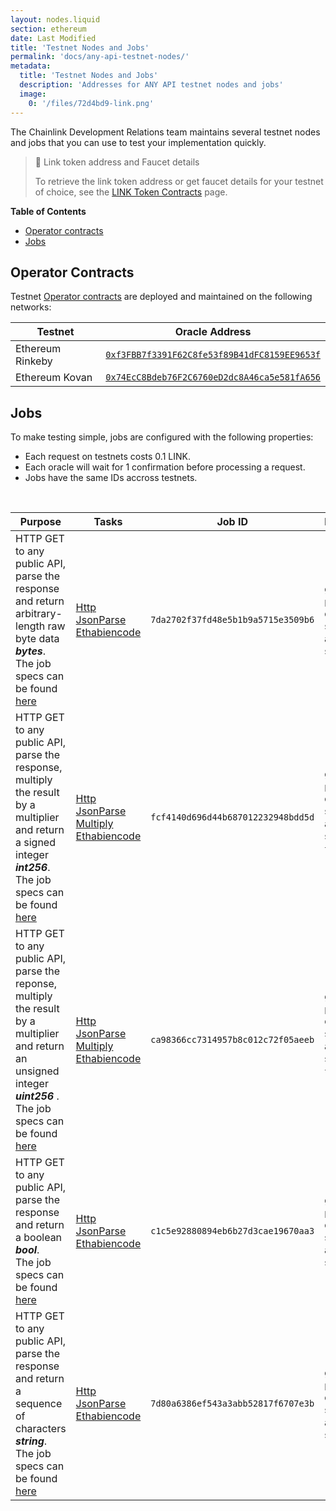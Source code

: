 ```yaml
---
layout: nodes.liquid
section: ethereum
date: Last Modified
title: 'Testnet Nodes and Jobs'
permalink: 'docs/any-api-testnet-nodes/'
metadata:
  title: 'Testnet Nodes and Jobs'
  description: 'Addresses for ANY API testnet nodes and jobs'
  image:
    0: '/files/72d4bd9-link.png'
---
```


The Chainlink Development Relations team maintains several testnet nodes and jobs that you can use to test your implementation quickly.

> 🚰 Link token address and Faucet details
>
> To retrieve the link token address or get faucet details for your testnet of choice, see the [LINK Token Contracts](/docs/link-token-contracts/) page.

**Table of Contents**

- [Operator contracts](#operator-contracts)
- [Jobs](#jobs)

## Operator Contracts

Testnet [Operator contracts](https://github.com/smartcontractkit/chainlink/blob/develop/contracts/src/v0.7/Operator.sol) are deployed and maintained on the following networks:

| Testnet          | Oracle Address                                                                                                                  |
| ---------------- | ------------------------------------------------------------------------------------------------------------------------------- |
| Ethereum Rinkeby | [`0xf3FBB7f3391F62C8fe53f89B41dFC8159EE9653f`](https://rinkeby.etherscan.io/address/0xf3FBB7f3391F62C8fe53f89B41dFC8159EE9653f) |
| Ethereum Kovan   | [`0x74EcC8Bdeb76F2C6760eD2dc8A46ca5e581fA656`](https://kovan.etherscan.io/address/0x74EcC8Bdeb76F2C6760eD2dc8A46ca5e581fA656)   |

## Jobs

To make testing simple, jobs are configured with the following properties:

- Each request on testnets costs 0.1 LINK.
- Each oracle will wait for 1 confirmation before processing a request.
- Jobs have the same IDs accross testnets.

<br>

| Purpose                                                                                                                                                                                                     | Tasks                                                                                                                                                                                        | Job ID                             | Parameters                                                                                      |
| ----------------------------------------------------------------------------------------------------------------------------------------------------------------------------------------------------------- | -------------------------------------------------------------------------------------------------------------------------------------------------------------------------------------------- | ---------------------------------- | ----------------------------------------------------------------------------------------------- |
| HTTP GET to any public API, parse the response and return arbitrary-length raw byte data **_bytes_**. <br> The job specs can be found [here](/docs/direct-request-get-bytes/)                               | [Http](/docs/jobs/task-types/http/)<br>[JsonParse](/docs/jobs/task-types/jsonparse/)<br>[Ethabiencode](/docs/jobs/task-types/eth-abi-encode/)                                                | `7da2702f37fd48e5b1b9a5715e3509b6` | `get` (string)<br>`path` (dot-delimited string or array of strings)                             |
| HTTP GET to any public API, parse the response, multiply the result by a multiplier and return a signed integer **_int256_**. <br> The job specs can be found [here](/docs/direct-request-get-int256/)      | [Http](/docs/jobs/task-types/http/)<br>[JsonParse](/docs/jobs/task-types/jsonparse/)<br>[Multiply](/docs/jobs/task-types/multiply/)<br>[Ethabiencode](/docs/jobs/task-types/eth-abi-encode/) | `fcf4140d696d44b687012232948bdd5d` | `get` (string)<br>`path` (dot-delimited string or array of strings)<br>`times` (int) (optional) |
| HTTP GET to any public API, parse the reponse, multiply the result by a multiplier and return an unsigned integer **_uint256_** . <br> The job specs can be found [here](/docs/direct-request-get-uint256/) | [Http](/docs/jobs/task-types/http/)<br>[JsonParse](/docs/jobs/task-types/jsonparse/)<br>[Multiply](/docs/jobs/task-types/multiply/)<br>[Ethabiencode](/docs/jobs/task-types/eth-abi-encode/) | `ca98366cc7314957b8c012c72f05aeeb` | `get` (string)<br>`path` (dot-delimited string or array of strings)<br>`times` (int) (optional) |
| HTTP GET to any public API, parse the response and return a boolean **_bool_**. <br> The job specs can be found [here](/docs/direct-request-get-bool/)                                                      | [Http](/docs/jobs/task-types/http/)<br>[JsonParse](/docs/jobs/task-types/jsonparse/)<br>[Ethabiencode](/docs/jobs/task-types/eth-abi-encode/)                                                | `c1c5e92880894eb6b27d3cae19670aa3` | `get` (string)<br>`path` (dot-delimited string or array of strings)                             |
| HTTP GET to any public API, parse the response and return a sequence of characters **_string_**. <br> The job specs can be found [here](/docs/direct-request-get-string/)                                   | [Http](/docs/jobs/task-types/http/)<br>[JsonParse](/docs/jobs/task-types/jsonparse/)<br>[Ethabiencode](/docs/jobs/task-types/eth-abi-encode/)                                                | `7d80a6386ef543a3abb52817f6707e3b` | `get` (string)<br>`path` (dot-delimited string or array of strings)                             |
